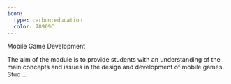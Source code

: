 ```yaml
---
icon:
  type: carbon:education
  color: 78909C
---
```

Mobile Game Development

The aim of the module is to provide students with an understanding of the main concepts and issues in the design and development of mobile games. Stud ... 

